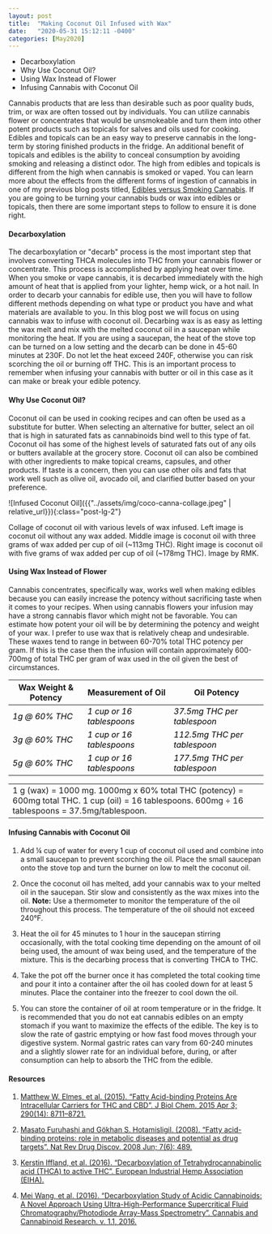 ```yaml
---
layout: post
title:  "Making Coconut Oil Infused with Wax"
date:   "2020-05-31 15:12:11 -0400"
categories: [May2020]
---
```






* Decarboxylation 
* Why Use Coconut Oil?
* Using Wax Instead of Flower
* Infusing Cannabis with Coconut Oil






Cannabis products that are less than desirable such as poor quality buds, trim, or wax are often tossed out by individuals. You can utilize cannabis flower or concentrates that would be unsmokeable and turn them into other potent products such as topicals for salves and oils used for cooking. Edibles and topicals can be an easy way to preserve cannabis in the long-term by storing finished products in the fridge. An additional benefit of topicals and edibles is the ability to conceal consumption by avoiding smoking and releasing a distinct odor. The high from edibles and topicals is different from the high when cannabis is smoked or vaped. You can learn more about the effects from the different forms of ingestion of cannabis in one of my previous blog posts titled, [Edibles versus Smoking Cannabis](https://rollingmountainkush.com/december2019/2019/12/21/edibles-v-smoking-cannabis.html). If you are going to be turning your cannabis buds or wax into edibles or topicals, then there are some important steps to follow to ensure it is done right. 




#### Decarboxylation 
The decarboxylation or "decarb" process is the most important step that involves converting THCA molecules into THC from your cannabis flower or concentrate. This process is accomplished by applying heat over time. When you smoke or vape cannabis, it is decarbed immediately with the high amount of heat that is applied from your lighter, hemp wick, or a hot nail. In order to decarb your cannabis for edible use, then you will have to follow different methods depending on what type or product you have and what materials are available to you. In this blog post we will focus on using cannabis wax to infuse with coconut oil. Decarbing wax is as easy as letting the wax melt and mix with the melted coconut oil in a saucepan while monitoring the heat. If you are using a saucepan, the heat of the stove top can be turned on a low setting and the decarb can be done in 45-60 minutes at 230F. Do not let the heat exceed 240F, otherwise you can risk scorching the oil or burning off THC. This is an important process to remember when infusing your cannabis with butter or oil in this case as it can make or break your edible potency. 




#### Why Use Coconut Oil? 
Coconut oil can be used in cooking recipes and can often be used as a substitute for butter. When selecting an alternative for butter, select an oil that is high in saturated fats as cannabinoids bind well to this type of fat. Coconut oil has some of the highest levels of saturated fats out of any oils or butters available at the grocery store. Coconut oil can also be combined with other ingredients to make topical creams, capsules, and other products. If taste is a concern, then you can use other oils and fats that work well such as olive oil, avocado oil, and clarified butter based on your preference. 




![Infused Coconut Oil]({{"../assets/img/coco-canna-collage.jpeg" | relative_url}}){:class="post-lg-2"}
<div class="text-center blog-caption">
Collage of coconut oil with various levels of wax infused. Left image is coconut oil without any wax added. Middle image is coconut oil with three grams of wax added per cup of oil (~113mg THC). Right image is coconut oil with five grams of wax added per cup of oil (~178mg THC). Image by RMK.
</div>



#### Using Wax Instead of Flower
Cannabis concentrates, specifically wax, works well when making edibles because you can easily increase the potency without sacrificing taste when it comes to your recipes. When using cannabis flowers your infusion may have a strong cannabis flavor which might not be favorable. You can estimate how potent your oil will be by determining the potency and weight of your wax. I prefer to use wax that is relatively cheap and undesirable. These waxes tend to range in between 60-70% total THC potency per gram. If this is the case then the infusion will contain approximately 600-700mg of total THC per gram of wax used in the oil given the best of circumstances. 




<table class="tg">
<thead>
  <tr>
    <th class="tg-fymr">Wax Weight &amp; Potency</th>
    <th class="tg-fymr">Measurement of Oil</th>
    <th class="tg-fymr">Oil Potency</th>
  </tr>
</thead>
<tbody>
  <tr>
    <td class="tg-0j1v"><span style="font-weight:400;font-style:italic;text-decoration:none;color:#000;background-color:transparent">1g @ 60% THC</span></td>
    <td class="tg-0j1v"><span style="font-weight:400;font-style:italic;text-decoration:none;color:#000;background-color:transparent">1 cup or 16 tablespoons</span></td>
    <td class="tg-0j1v"><span style="font-weight:400;font-style:italic;text-decoration:none;color:#000;background-color:transparent">37.5mg THC per tablespoon</span></td>
  </tr>
  <tr>
    <td class="tg-f8tv"><span style="font-weight:400;font-style:italic;text-decoration:none;color:#000;background-color:transparent">3g @ 60% THC</span></td>
    <td class="tg-f8tv"><span style="font-weight:400;font-style:italic;text-decoration:none;color:#000;background-color:transparent">1 cup or 16 tablespoons</span></td>
    <td class="tg-f8tv"><span style="font-weight:400;font-style:italic;text-decoration:none;color:#000;background-color:transparent">112.5mg THC per tablespoon</span></td>
  </tr>
  <tr>
    <td class="tg-0j1v"><span style="font-weight:400;font-style:italic;text-decoration:none;color:#000;background-color:transparent">5g @ 60% THC</span></td>
    <td class="tg-0j1v"><span style="font-weight:400;font-style:italic;text-decoration:none;color:#000;background-color:transparent">1 cup or 16 tablespoons</span></td>
    <td class="tg-0j1v"><span style="font-weight:400;font-style:italic;text-decoration:none;color:#000;background-color:transparent">177.5mg THC per tablespoon</span></td>
  </tr>
</tbody>
</table>

<table>
    <tr>
        <td>1 g (wax) = 1000 mg. 1000mg x 60% total THC (potency) = 600mg total THC. 1 cup (oil) = 16 tablespoons. 600mg ÷ 16 tablespoons = 37.5mg/tablespoon. 
        </td>
    </tr>
</table>




#### Infusing Cannabis with Coconut Oil
1. Add ¼ cup of water for every 1 cup of coconut oil used and combine into a small saucepan to prevent scorching the oil. Place the small saucepan onto the stove top and turn the burner on low to melt the coconut oil. 

2. Once the coconut oil has melted, add your cannabis wax to your melted oil in the saucepan. Stir slow and consistently as the wax mixes into the oil. <b>Note:</b> Use a thermometer to monitor the temperature of the oil throughout this process. The temperature of the oil should not exceed 240°F. 

3. Heat the oil for 45 minutes to 1 hour in the saucepan stirring occasionally, with the total cooking time depending on the amount of oil being used, the amount of wax being used, and the temperature of the mixture. This is the decarbing process that is converting THCA to THC. 

4. Take the pot off the burner once it has completed the total cooking time and pour it into a container after the oil has cooled down for at least 5 minutes. Place the container into the freezer to cool down the oil. 

5. You can store the container of oil at room temperature or in the fridge. It is recommended that you do not eat cannabis edibles on an empty stomach if you want to maximize the effects of the edible. The key is to slow the rate of gastric emptying or how fast food moves through your digestive system. Normal gastric rates can vary from 60-240 minutes and a slightly slower rate for an individual before, during, or after consumption can help to absorb the THC from the edible. 





#### Resources
1. <a href="https://www.ncbi.nlm.nih.gov/pmc/articles/PMC4423662/"> Matthew W. Elmes, et al. (2015). “Fatty Acid-binding Proteins Are Intracellular Carriers for THC and CBD”. J Biol Chem. 2015 Apr 3; 290(14): 8711–8721. 
</a>

2. <a href="https://www.ncbi.nlm.nih.gov/pmc/articles/PMC2821027/"> Masato Furuhashi and Gökhan S. Hotamisligil. (2008). “Fatty acid-binding proteins: role in metabolic diseases and potential as drug targets”. Nat Rev Drug Discov. 2008 Jun; 7(6): 489.
</a>

3. <a href="https://eiha.org/media/2014/08/16-10-25-Decarboxylation-of-THCA-to-active-THC.pdf"> Kerstin Iffland, et al. (2016). “Decarboxylation of Tetrahydrocannabinolic acid (THCA)
to active THC”. European Industrial Hemp Association (EIHA). </a>

4. <a href="https://www.liebertpub.com/doi/pdfplus/10.1089/can.2016.0020"> Mei Wang, et al. (2016). “Decarboxylation Study of Acidic Cannabinoids: A Novel Approach Using Ultra-High-Performance Supercritical Fluid Chromatography/Photodiode Array-Mass Spectrometry”. Cannabis and Cannabinoid Research. v. 1.1, 2016. 
</a>




